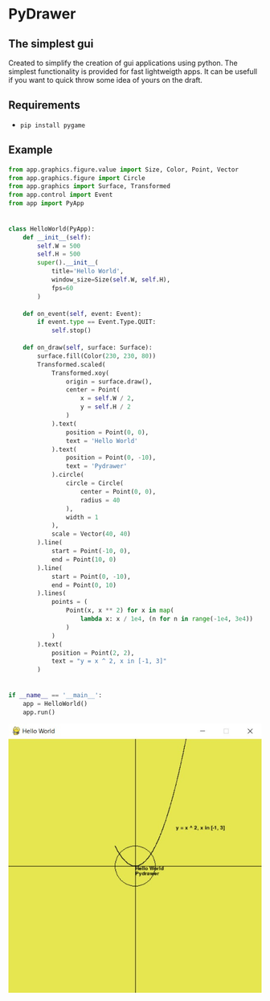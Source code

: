 # PyDrawer


## The simplest gui
Created to simplify the creation of gui applications using python.
The simplest functionality is provided for fast lightweigth apps.
It can be usefull if you want to quick throw some idea of yours on the draft.


## Requirements
- ```pip install pygame```


## Example

```python
from app.graphics.figure.value import Size, Color, Point, Vector
from app.graphics.figure import Circle
from app.graphics import Surface, Transformed
from app.control import Event
from app import PyApp


class HelloWorld(PyApp):
    def __init__(self):
        self.W = 500
        self.H = 500
        super().__init__(
            title='Hello World',
            window_size=Size(self.W, self.H),
            fps=60
        )

    def on_event(self, event: Event):
        if event.type == Event.Type.QUIT:
            self.stop()

    def on_draw(self, surface: Surface):
        surface.fill(Color(230, 230, 80))
        Transformed.scaled(
            Transformed.xoy(
                origin = surface.draw(),
                center = Point(
                    x = self.W / 2,
                    y = self.H / 2
                )
            ).text(
                position = Point(0, 0),
                text = 'Hello World'
            ).text(
                position = Point(0, -10),
                text = 'Pydrawer'
            ).circle(
                circle = Circle(
                    center = Point(0, 0),
                    radius = 40
                ),
                width = 1
            ),
            scale = Vector(40, 40)
        ).line(
            start = Point(-10, 0),
            end = Point(10, 0)
        ).line(
            start = Point(0, -10),
            end = Point(0, 10)
        ).lines(
            points = (
                Point(x, x ** 2) for x in map(
                    lambda x: x / 1e4, (n for n in range(-1e4, 3e4))
                )
            )
        ).text(
            position = Point(2, 2),
            text = "y = x ^ 2, x in [-1, 3]"
        )


if __name__ == '__main__':
    app = HelloWorld()
    app.run()

```

![preview](example-preview.jpg)
